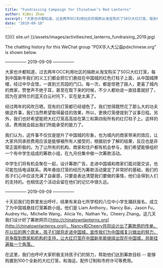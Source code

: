 ```yaml
---
title: "Fundraising Campaign for Chinatown’s Red Lanterns"
author: XiBei Zhao
excerpt: "大家也许都知道，过去两年OCC利用社区的捐款从淘宝购买了50只大红灯笼，每到中国新年我们的义工们都会把它们悬挂在中国城的红色灯柱子上面，从中国城牌楼，经过中华会馆，一直到兰苏园的门口。每一次，都是惊艳了路人，更喜了城内的商家，赞誉声不绝于耳，甚至在取下来的时候，不少人都劝说一直挂着就好了，因为在波特兰的蓝天白云衬托下，实在是太美了。经过两年的风吹日晒，现有的灯笼都已经褪色了。我们觉得既然花了那么大的功夫做这件事，我们当然希望取得最佳的效果，所以，更换灯笼便提到了议事日程。"
date: "2019-09-18"
---
```


![]({{ site.url }}/assets/images/activities/red_lanterns_fundraising_2019.jpg)

The chatting history for this WeChat group "PDX华人大公益pdxchinese.org" is shown below.

—————  2019-09-09  —————

大家也许都知道，过去两年OCC利用社区的捐款从淘宝购买了50只大红灯笼，每到中国新年我们的义工们都会把它们悬挂在中国城的红色灯柱子上面，从中国城牌楼，经过中华会馆，一直到兰苏园的门口。每一次，都是惊艳了路人，更喜了城内的商家，赞誉声不绝于耳，甚至在取下来的时候，不少人都劝说一直挂着就好了，因为在波特兰的蓝天白云衬托下，实在是太美了。

经过两年的风吹日晒，现有的灯笼都已经褪色了。我们觉得既然花了那么大的功夫做这件事，我们当然希望取得最佳的效果，所以，更换灯笼便提到了议事日程。另外，我们也好希望能把大红灯笼高高挂在第三和第四街所有的红灯柱子上。这样的话，费用就会超出我们所能承受的能力了。

我们认为，这件事不仅仅是提升了中国城的形象，也为城内的商家带来的效应，让大家共同承担费用应该是能够被所有人接受的，根据初步了解的结果，反应也是非常正面积极的。为了让所有的机构，商家和住户都有机会参与，我们希望能够组织一个有中学生组成的筹款小组，在九月份集中做一次筹款活动。

中学生们将有机会聚在一起，设计筹款广告，走进中国城和商家们面对面交谈，也可能包括电话联系。两年悬挂灯笼的经历为筹款活动奠定了非常好的基础，我们的孩子们心中应该充满了自豪感，只要是表达清楚我们要做的事情，他们会得到人们的支持的。也相信这个活动会留在他们的记忆中很久远。

—————  2019-09-09  —————

十天前我们在群里发出呼吁，结果有来自七所学校的八位中小学生踊跃报名，成立了为中国城悬挂灯笼筹款小组。他们是 Liam Anthony，Nancy Bai，Jason Fu，Audrey Hu，Michelle Wang，Alicia Ye，Nathan Ye，Cheery Zhang。这几天我们设计好了筹款网页([http://chinatownlanterns.org](http://chinatownlanterns.org))，Nancy和Cheery共同设计出了筹款用的传单。在以后的两个周末，孩子们就将走进中国城，宣传我们为中国城复兴做出的努力，并争取到商家和机构的支持，让大红灯笼在中国新年能继续出现在中国城，并能挂遍每一个角落。

在这里，我们也呼吁大家积极支持孩子们的努力，帮助他们达到筹款目标 -- 能够购置到100个全新的大红灯笼，和海运，配件订制和市府许可等费用。
